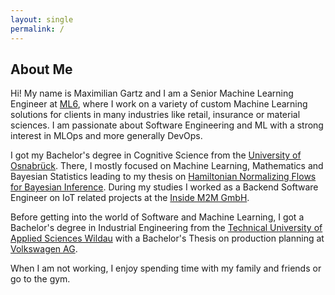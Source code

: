 ```yaml
---
layout: single
permalink: /
---
```


## About Me

Hi! My name is Maximilian Gartz and I am a Senior Machine Learning Engineer at [ML6](https://www.ml6.eu/), 
where I work on a variety of custom Machine Learning solutions for clients in many industries like 
retail, insurance or material sciences. I am passionate about Software Engineering 
and ML with a strong interest in MLOps and more generally DevOps.

I got my Bachelor's degree in Cognitive Science from the [University of Osnabrück](https://www.uni-osnabrueck.de/en.html).
There, I mostly focused on Machine Learning, Mathematics and Bayesian Statistics leading to my thesis on 
[Hamiltonian Normalizing Flows for Bayesian Inference](assets/files/bachelor-thesis.pdf). 
During my studies I worked as a Backend Software Engineer on IoT related projects at the 
[Inside M2M GmbH](https://www.inside-m2m.de/).

Before getting into the world of Software and Machine Learning, I got a Bachelor's degree in Industrial Engineering 
from the [Technical University of Applied Sciences Wildau](https://en.th-wildau.de/) with a Bachelor's Thesis on 
production planning at [Volkswagen AG](https://www.volkswagen.de/de.html).

When I am not working, I enjoy spending time with my family and friends or go to the gym.
